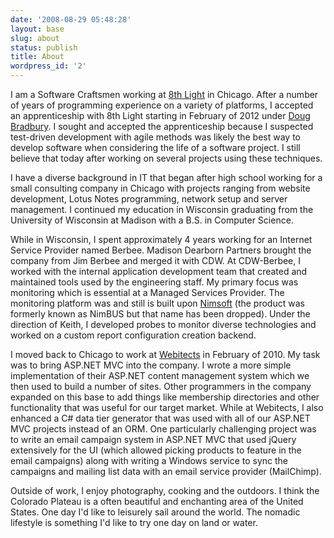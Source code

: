 ```yaml
---
date: '2008-08-29 05:48:28'
layout: base
slug: about
status: publish
title: About
wordpress_id: '2'
---
```


I am a Software Craftsmen working at [8th Light](http://www.8thlight.com/) in Chicago. After a number of years of programming experience on a variety of platforms, I accepted an apprenticeship with 8th Light starting in February of 2012 under [Doug Bradbury](http://www.8thlight.com/our-team/doug-bradbury). I sought and accepted the apprenticeship because I suspected test-driven development with agile methods was likely the best way to develop software when considering the life of a software project. I still believe that today after working on several projects using these techniques.

I have a diverse background in IT that began after high school working for a small consulting company in Chicago with projects ranging from website development, Lotus Notes programming, network setup and server management. I continued my education in Wisconsin graduating from the University of Wisconsin at Madison with a B.S. in Computer Science.

While in Wisconsin, I spent approximately 4 years working for an Internet Service Provider named Berbee. Madison Dearborn Partners brought the company from Jim Berbee and merged it with CDW. At CDW-Berbee, I worked with the internal application development team that created and maintained tools used by the engineering staff. My primary focus was monitoring which is essential at a Managed Services Provider. The monitoring platform was and still is built upon [Nimsoft](http://www.nimsoft.com/) (the product was formerly known as NimBUS but that name has been dropped). Under the direction of Keith, I developed probes to monitor diverse technologies and worked on a custom report configuration creation backend.

I moved back to Chicago to work at [Webitects](http://www.webitects.com/) in February of 2010. My task was to bring ASP.NET MVC into the company. I wrote a more simple implementation of their ASP.NET content management system which we then used to build a number of sites. Other programmers in the company expanded on this base to add things like membership directories and other functionality that was useful for our target market. While at Webitects, I also enhanced a C# data tier generator that was used with all of our ASP.NET MVC projects instead of an ORM. One particularly challenging project was to write an email campaign system in ASP.NET MVC that used jQuery extensively for the UI (which allowed picking products to feature in the email campaigns) along with writing a Windows service to sync the campaigns and mailing list data with an email service provider (MailChimp).

Outside of work, I enjoy photography, cooking and the outdoors. I think the Colorado Plateau is a often beautiful and enchanting area of the United States. One day I'd like to leisurely sail around the world. The nomadic lifestyle is something I'd like to try one day on land or water.
